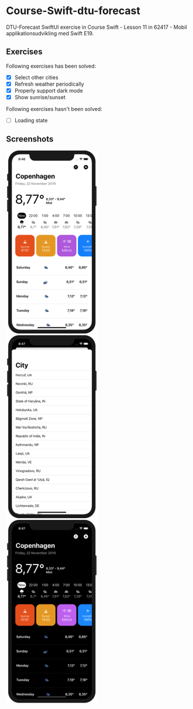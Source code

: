 # Course-Swift-dtu-forecast
DTU-Forecast SwiftUI exercise in Course Swift - Lesson 11 in 62417 - Mobil applikationsudvikling med Swift E19.


## Exercises
Following exercises has been solved:
- [x] Select other cities
- [x] Refresh weather periodically
- [x] Properly support dark mode
- [x] Show sunrise/sunset

Following exercises hasn't been solved:
- [ ] Loading state

## Screenshots
<div>
<img src="/Screenshots/Screenshot_1.png?raw=true" height="500" width="250"/>
</div>

<div>
<img src="/Screenshots/Screenshot_2.png?raw=true" height="500" width="250"/>
</div>

<div>
<img src="/Screenshots/Screenshot_3.png?raw=true" height="500" width="250"/>
</div>
